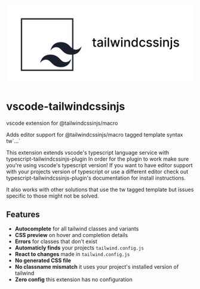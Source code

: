 <div align="center">
  <img src="resources/header.png" alt="tailwindcssinjs">
</div>

# vscode-tailwindcssinjs

vscode extension for @tailwindcssinjs/macro

Adds editor support for @tailwindcssinjs/macro tagged template syntax tw\`...\`

This extension extends vscode's typescript language service with typescript-tailwindcssinjs-plugin
In order for the plugin to work make sure you're using vscode's typescript version!
If you want to have editor support with your projects version of typescript or use a different editor check out
typescript-tailwindcssinjs-plugin's documentation for install instructions.

It also works with other solutions that use the tw tagged template but issues specific to those might not be solved.

## Features

- **Autocomplete** for all tailwind classes and variants
- **CSS preview** on hover and completion details
- **Errors** for classes that don't exist
- **Automaticly finds** your projects `tailwind.config.js`
- **React to changes** made in `tailwind.config.js`
- **No generated CSS file**
- **No classname mismatch** it uses your project's installed version of tailwind
- **Zero config** this extension has no configuration

